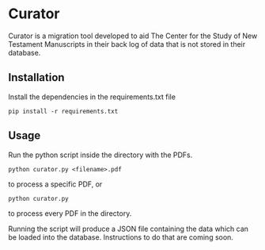 # Curator

Curator is a migration tool developed to aid The Center for the Study of New Testament Manuscripts in their
back log of data that is not stored in their database.

## Installation
Install the dependencies in the requirements.txt file
```shell
pip install -r requirements.txt
```

## Usage
Run the python script inside the directory with the PDFs.
```shell
python curator.py <filename>.pdf
```
to process a specific PDF, or
```shell
python curator.py
```
to process every PDF in the directory.

Running the script will produce a JSON file containing the data which can be loaded into the database.
Instructions to do that are coming soon.
